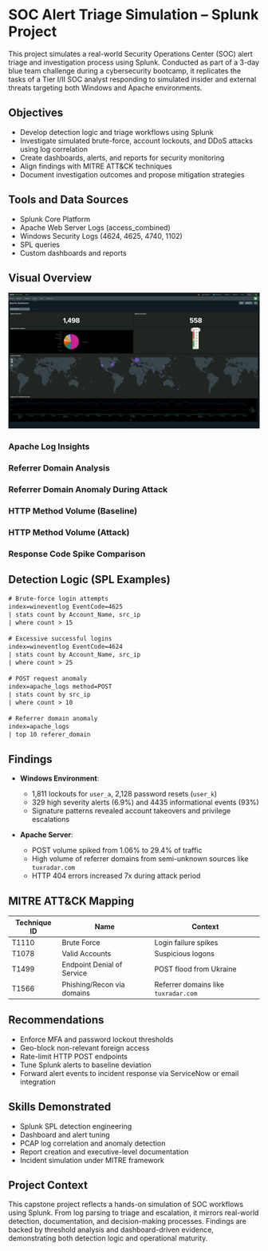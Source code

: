
# SOC Alert Triage Simulation – Splunk Project

This project simulates a real-world Security Operations Center (SOC) alert triage and investigation process using Splunk. Conducted as part of a 3-day blue team challenge during a cybersecurity bootcamp, it replicates the tasks of a Tier I/II SOC analyst responding to simulated insider and external threats targeting both Windows and Apache environments.

## Objectives

- Develop detection logic and triage workflows using Splunk
- Investigate simulated brute-force, account lockouts, and DDoS attacks using log correlation
- Create dashboards, alerts, and reports for security monitoring
- Align findings with MITRE ATT&CK techniques
- Document investigation outcomes and propose mitigation strategies

## Tools and Data Sources

- Splunk Core Platform
- Apache Web Server Logs (access_combined)
- Windows Security Logs (4624, 4625, 4740, 1102)
- SPL queries
- Custom dashboards and reports

## Visual Overview

![Apache Dashboard](./Apache%20Dashboard.png)
### Apache Log Insights

### Referrer Domain Analysis

### Referrer Domain Anomaly During Attack

### HTTP Method Volume (Baseline)

### HTTP Method Volume (Attack)

### Response Code Spike Comparison

## Detection Logic (SPL Examples)

```spl
# Brute-force login attempts
index=wineventlog EventCode=4625
| stats count by Account_Name, src_ip
| where count > 15

# Excessive successful logins
index=wineventlog EventCode=4624
| stats count by Account_Name, src_ip
| where count > 25

# POST request anomaly
index=apache_logs method=POST
| stats count by src_ip
| where count > 10

# Referrer domain anomaly
index=apache_logs 
| top 10 referer_domain
```

## Findings

- **Windows Environment**:
  - 1,811 lockouts for `user_a`, 2,128 password resets (`user_k`)
  - 329 high severity alerts (6.9%) and 4435 informational events (93%)
  - Signature patterns revealed account takeovers and privilege escalations

- **Apache Server**:
  - POST volume spiked from 1.06% to 29.4% of traffic
  - High volume of referrer domains from semi-unknown sources like `tuxradar.com`
  - HTTP 404 errors increased 7x during attack period

## MITRE ATT&CK Mapping

| Technique ID | Name                        | Context                    |
|--------------|-----------------------------|-----------------------------|
| T1110        | Brute Force                 | Login failure spikes        |
| T1078        | Valid Accounts              | Suspicious logons           |
| T1499        | Endpoint Denial of Service  | POST flood from Ukraine     |
| T1566        | Phishing/Recon via domains  | Referrer domains like `tuxradar.com` |

## Recommendations

- Enforce MFA and password lockout thresholds
- Geo-block non-relevant foreign access
- Rate-limit HTTP POST endpoints
- Tune Splunk alerts to baseline deviation
- Forward alert events to incident response via ServiceNow or email integration

## Skills Demonstrated

- Splunk SPL detection engineering
- Dashboard and alert tuning
- PCAP log correlation and anomaly detection
- Report creation and executive-level documentation
- Incident simulation under MITRE framework

## Project Context

This capstone project reflects a hands-on simulation of SOC workflows using Splunk. From log parsing to triage and escalation, it mirrors real-world detection, documentation, and decision-making processes. Findings are backed by threshold analysis and dashboard-driven evidence, demonstrating both detection logic and operational maturity.
